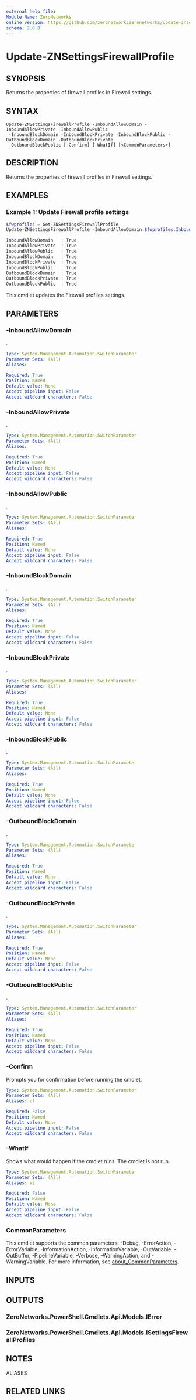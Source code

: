```yaml
---
external help file:
Module Name: ZeroNetworks
online version: https://github.com/zeronetworkszeronetworks/update-znsettingsfirewallprofile
schema: 2.0.0
---
```


# Update-ZNSettingsFirewallProfile

## SYNOPSIS
Returns the properties of firewall profiles in Firewall settings.

## SYNTAX

```
Update-ZNSettingsFirewallProfile -InboundAllowDomain -InboundAllowPrivate -InboundAllowPublic
 -InboundBlockDomain -InboundBlockPrivate -InboundBlockPublic -OutboundBlockDomain -OutboundBlockPrivate
 -OutboundBlockPublic [-Confirm] [-WhatIf] [<CommonParameters>]
```

## DESCRIPTION
Returns the properties of firewall profiles in Firewall settings.

## EXAMPLES

### Example 1: Update Firewall profile settings
```powershell
$fwprofiles = Get-ZNSettingsFirewallProfile
Update-ZNSettingsFirewallProfile -InboundAllowDomain:$fwprofiles.InboundAllowDomain -InboundAllowPrivate:$fwprofiles.InboundAllowPrivate -InboundAllowPublic:$true -InboundBlockDomain:$fwprofiles.InboundBlockDomain -InboundBlockPrivate:$fwprofiles.InboundBlockPrivate -InboundBlockPublic:$fwprofiles.InboundBlockPublic -OutboundBlockDomain:$fwprofiles.OutboundBlockDomain -OutboundBlockPrivate:$fwprofiles.OutboundBlockPrivate -OutboundBlockPublic:$fwprofiles.OutboundBlockPublic 

InboundAllowDomain   : True
InboundAllowPrivate  : True
InboundAllowPublic   : True
InboundBlockDomain   : True
InboundBlockPrivate  : True
InboundBlockPublic   : True
OutboundBlockDomain  : True
OutboundBlockPrivate : True
OutboundBlockPublic  : True
```

This cmdlet updates the Firewall profiles settings.

## PARAMETERS

### -InboundAllowDomain
.

```yaml
Type: System.Management.Automation.SwitchParameter
Parameter Sets: (All)
Aliases:

Required: True
Position: Named
Default value: None
Accept pipeline input: False
Accept wildcard characters: False
```

### -InboundAllowPrivate
.

```yaml
Type: System.Management.Automation.SwitchParameter
Parameter Sets: (All)
Aliases:

Required: True
Position: Named
Default value: None
Accept pipeline input: False
Accept wildcard characters: False
```

### -InboundAllowPublic
.

```yaml
Type: System.Management.Automation.SwitchParameter
Parameter Sets: (All)
Aliases:

Required: True
Position: Named
Default value: None
Accept pipeline input: False
Accept wildcard characters: False
```

### -InboundBlockDomain
.

```yaml
Type: System.Management.Automation.SwitchParameter
Parameter Sets: (All)
Aliases:

Required: True
Position: Named
Default value: None
Accept pipeline input: False
Accept wildcard characters: False
```

### -InboundBlockPrivate
.

```yaml
Type: System.Management.Automation.SwitchParameter
Parameter Sets: (All)
Aliases:

Required: True
Position: Named
Default value: None
Accept pipeline input: False
Accept wildcard characters: False
```

### -InboundBlockPublic
.

```yaml
Type: System.Management.Automation.SwitchParameter
Parameter Sets: (All)
Aliases:

Required: True
Position: Named
Default value: None
Accept pipeline input: False
Accept wildcard characters: False
```

### -OutboundBlockDomain
.

```yaml
Type: System.Management.Automation.SwitchParameter
Parameter Sets: (All)
Aliases:

Required: True
Position: Named
Default value: None
Accept pipeline input: False
Accept wildcard characters: False
```

### -OutboundBlockPrivate
.

```yaml
Type: System.Management.Automation.SwitchParameter
Parameter Sets: (All)
Aliases:

Required: True
Position: Named
Default value: None
Accept pipeline input: False
Accept wildcard characters: False
```

### -OutboundBlockPublic
.

```yaml
Type: System.Management.Automation.SwitchParameter
Parameter Sets: (All)
Aliases:

Required: True
Position: Named
Default value: None
Accept pipeline input: False
Accept wildcard characters: False
```

### -Confirm
Prompts you for confirmation before running the cmdlet.

```yaml
Type: System.Management.Automation.SwitchParameter
Parameter Sets: (All)
Aliases: cf

Required: False
Position: Named
Default value: None
Accept pipeline input: False
Accept wildcard characters: False
```

### -WhatIf
Shows what would happen if the cmdlet runs.
The cmdlet is not run.

```yaml
Type: System.Management.Automation.SwitchParameter
Parameter Sets: (All)
Aliases: wi

Required: False
Position: Named
Default value: None
Accept pipeline input: False
Accept wildcard characters: False
```

### CommonParameters
This cmdlet supports the common parameters: -Debug, -ErrorAction, -ErrorVariable, -InformationAction, -InformationVariable, -OutVariable, -OutBuffer, -PipelineVariable, -Verbose, -WarningAction, and -WarningVariable. For more information, see [about_CommonParameters](http://go.microsoft.com/fwlink/?LinkID=113216).

## INPUTS

## OUTPUTS

### ZeroNetworks.PowerShell.Cmdlets.Api.Models.IError

### ZeroNetworks.PowerShell.Cmdlets.Api.Models.ISettingsFirewallProfiles

## NOTES

ALIASES

## RELATED LINKS

